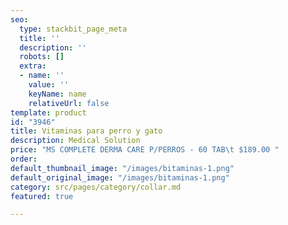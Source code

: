 ```yaml
---
seo:
  type: stackbit_page_meta
  title: ''
  description: ''
  robots: []
  extra:
  - name: ''
    value: ''
    keyName: name
    relativeUrl: false
template: product
id: "3946"
title: Vitaminas para perro y gato
description: Medical Solution
price: "MS COMPLETE DERMA CARE P/PERROS - 60 TAB\t $189.00 "
order: 
default_thumbnail_image: "/images/bitaminas-1.png"
default_original_image: "/images/bitaminas-1.png"
category: src/pages/category/collar.md
featured: true

---
```

    